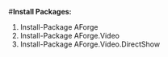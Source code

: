 #**Install Packages:**
1. Install-Package AForge
2. Install-Package AForge.Video
3. Install-Package AForge.Video.DirectShow
